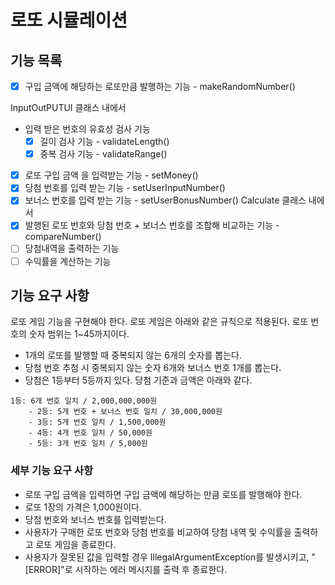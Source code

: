 # 로또 시뮬레이션

## 기능 목록
- [x] 구입 금액에 해당하는 로또만큼 발행하는 기능 - makeRandomNumber()

InputOutPUTUI 클래스 내에서
- 입력 받은 번호의 유효성 검사 기능
    - [x] 길이 검사 기능 - validateLength()
    - [x] 중복 검사 기능 - validateRange() 
- [x] 로또 구입 금액 을 입력받는 기능 - setMoney()
- [x] 당첨 번호를 입력 받는 기능 - setUserInputNumber()
- [x] 보너스 번호를 입력 받는 기능 - setUserBonusNumber()
Calculate 클래스 내에서
- [x] 발행된 로또 번호와 당첨 번호 + 보너스 번호를 조합해 비교하는 기능 - compareNumber()
- [ ] 당첨내역을 출력하는 기능
- [ ] 수익률을 계산하는 기능

## 기능 요구 사항
로또 게임 기능을 구현해야 한다. 로또 게임은 아래와 같은 규칙으로 적용된다.
로또 번호의 숫자 범위는 1~45까지이다.
- 1개의 로또를 발행할 때 중복되지 않는 6개의 숫자를 뽑는다.
- 당첨 번호 추첨 시 중복되지 않는 숫자 6개와 보너스 번호 1개를 뽑는다.
- 당첨은 1등부터 5등까지 있다. 당첨 기준과 금액은 아래와 같다.

```
1등: 6개 번호 일치 / 2,000,000,000원
    - 2등: 5개 번호 + 보너스 번호 일치 / 30,000,000원
    - 3등: 5개 번호 일치 / 1,500,000원
    - 4등: 4개 번호 일치 / 50,000원
    - 5등: 3개 번호 일치 / 5,000원
```

### 세부 기능 요구 사항
- 로또 구입 금액을 입력하면 구입 금액에 해당하는 만큼 로또를 발행해야 한다.
- 로또 1장의 가격은 1,000원이다.
- 당첨 번호와 보너스 번호를 입력받는다.
- 사용자가 구매한 로또 번호와 당첨 번호를 비교하여 당첨 내역 및 수익률을 출력하고 로또 게임을 종료한다.
- 사용자가 잘못된 값을 입력할 경우 IllegalArgumentException를 발생시키고, "[ERROR]"로 시작하는 에러 메시지를 출력 후 종료한다.



